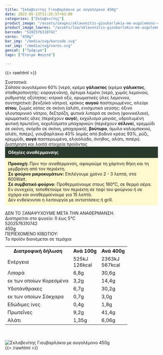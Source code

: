 ```yaml
---
title: "Σκλαβενίτης Γιουβαρλάκια με αυγολέμονο 450g"
date: 2022-05-23T11:25:57+03:00
categories: ["Σκλαβενίτης"]
product_image: "/assets/images/sklavenitis-gioubarlakia-me-augolemono-450g.jpg"
product_image_lowres: "/assets/low/sklavenitis-gioubarlakia-me-augolemono-450g.jpg"
barcode: "5202576310742"
varos: "450g"
bar_img: "/media/svg/barcode.svg"
var_img: "/media/svg/varos.svg"
gencat: ["Τρόφιμα"]
tags: ["Έτοιμα Φαγητά"]

---
```

{{< rawhtml >}}

<div class="sload510"><div class="product"><div id="sistatika">Συστατικά:</div><div class="alltext">Σάλτσα αυγολέμονο 60% [νερό, κρέμα <b>γάλακτος</b> (κρέμα <b>γάλακτος</b>, σταθεροποιητής: καραγενάνη), άρτυμα λεμόνι (νερό, χυμός λεμονιού, ρυθμιστής οξύτητας: κιτρικό οξύ, αρωματικές ύλες λεμονιού, συντηρητικό: βενζοϊκό νάτριο), κρόκος <b>αυγού</b> παστεριωμένος, αλεύρι <b>σίτου</b>, ζωμός κότας σε σκόνη (αλάτι, ενισχυτικό γεύσης: όξινο γλουταμινικό νάτριο, δεξτρόζη, φυτικά λιπαρά σε σκόνη (φοινικέλαιο), αρωματικές ύλες (περιέχουν <b>αυγό</b>), εκχύλισμα μαγιάς, υδρολυμένη φυτική πρωτεΐνη, εκχυλίσματα μπαχαρικών (περιέχουν <b>σέλινο</b>), κρεμμύδι σε σκόνη, σκόρδο σε σκόνη, μπαχαρικά), <b>βούτυρο</b>, άμυλο καλαμποκιού, αλάτι, πιπέρι], γιουβαρλάκια 40% (κιμάς από βοδινό κρέας 93%, ρύζι, κρεμμύδι, <b>αυγό</b> παστεριωμένο, ελαιόλαδο, άνηθος, αλάτι, πιπέρι).</div><div id="loipa">Διατήρηση και λοιπά στοιχεία προϊόντος</div><div class="alltext"><div style="background:#2b3a2d;padding:10px;color:#fff"><b>Οδηγίες αναθέρμανσης</b></div><div style="background:#ffface;padding:10px;"><b>Προσοχή:</b> Πριν την αναθέρμανση, αφαιρούμε τη χάρτινη θήκη και τη μεμβράνη από τον περιέκτη.<br><b>Σε φούρνο μικροκυμάτων:</b> Επιλέγουμε χρόνο 2 - 3 λεπτά, στα 600Watt.<br><b>Σε συμβατικό φούρνο:</b> Προθερμαίνουμε στους 180°C, σε θερμό αέρα. Εν συνεχεία, τοποθετούμε τον περιέκτη σε ταψί του φούρνου ή σε σχάρα και αναθερμαίνουμε για 15 λεπτά.<br>Δεν ενδείκνυται η λειτουργία με αντιστάσεις ή grill.</div><br>ΔΕΝ ΤΟ ΞΑΝΑΨΥΧΟΥΜΕ ΜΕΤΑ ΤΗΝ ΑΝΑΘΕΡΜΑΝΣΗ.<br>Διατηρείται στο ψυγείο: 0 έως 5°C<br></div><div id="barcode"><div id="barimage1"></div><span id="bartext">5202576310742</span></div><div id="varos"><div id="varosimage1"></div><span id="varostext">450g</span></div><div id="kivotio">ΠΕΡΙΕΧΟΜΕΝΟ ΚΙΒΩΤΙΟΥ:<br>Το προϊόν διανέμεται σε τεμάχια</div><div class="tabout"><table id="diatable"><tbody><tr><th>Διατροφική δήλωση</th><th>Ανά 100g</th><th>Ανά 400g</th></tr><tr><td class="texr2">Ενέργεια</td><td class="texr">525kJ<br>126kcal</td><td class="texr">2363kJ<br>567kcal</td></tr><tr><td class="texr2">Λιπαρά</td><td class="texr">6,8g</td><td class="texr">30,6g</td></tr><tr><td class="gray">εκ των οποίων Κορεσµένα</td><td class="gray2">3,2g</td><td class="gray2">14,4g</td></tr><tr><td class="texr2">Yδατάνθρακες</td><td class="texr">6,7g</td><td class="texr">30,2g</td></tr><tr><td class="gray">εκ των οποίων Σάκχαρα</td><td class="gray2">0,7g</td><td class="gray2">3,0g</td></tr><tr><td class="texr2">Eδώδιμες ίνες</td><td class="texr">0,4g</td><td class="texr">1,8g</td></tr><tr><td class="texr2">Πρωτεΐνες</td><td class="texr">9,2g</td><td class="texr">41,4g</td></tr><tr><td class="texr2">Αλάτι</td><td class="texr">1,35g</td><td class="texr">6,06g</td></tr></tbody></table></div><br><br><div class="pimg"><img alt="Σκλαβενίτης Γιουβαρλάκια με αυγολέμονο 450g" title="Σκλαβενίτης Γιουβαρλάκια με αυγολέμονο 450g" src="/assets/images/sklavenitis-gioubarlakia-me-augolemono-450g.jpg"></div></div></div>
{{< /rawhtml >}}


